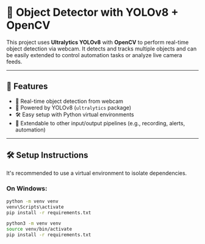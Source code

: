 # 🧠 Object Detector with YOLOv8 + OpenCV

This project uses **Ultralytics YOLOv8** with **OpenCV** to perform real-time object detection via webcam. It detects and tracks multiple objects and can be easily extended to control automation tasks or analyze live camera feeds.

---

## 🚀 Features

- 📸 Real-time object detection from webcam
- 🧠 Powered by YOLOv8 (`ultralytics` package)
- 🛠 Easy setup with Python virtual environments
- 🔁 Extendable to other input/output pipelines (e.g., recording, alerts, automation)

---

## 🛠 Setup Instructions

It's recommended to use a virtual environment to isolate dependencies.

### On Windows:
```bash
python -m venv venv
venv\Scripts\activate
pip install -r requirements.txt

python3 -m venv venv
source venv/bin/activate
pip install -r requirements.txt
